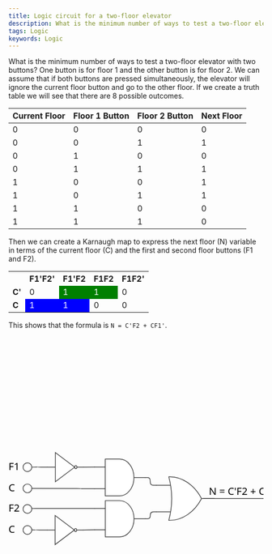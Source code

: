 ```yaml
---
title: Logic circuit for a two-floor elevator
description: What is the minimum number of ways to test a two-floor elevator?
tags: Logic
keywords: Logic
---
```


What is the minimum number of ways to test a two-floor elevator with two
buttons? One button is for floor 1 and the other button is for floor 2. We can
assume that if both buttons are pressed simultaneously, the elevator will
ignore the current floor button and go to the other floor. If we create a truth
table we will see that there are 8 possible outcomes.

| Current Floor | Floor 1 Button | Floor 2 Button | Next Floor |
| ------------- | -------------- | -------------- | ---------- |
| 0             | 0              | 0              | 0          |
| 0             | 0              | 1              | 1          |
| 0             | 1              | 0              | 0          |
| 0             | 1              | 1              | 1          |
| 1             | 0              | 0              | 1          |
| 1             | 0              | 1              | 1          |
| 1             | 1              | 0              | 0          |
| 1             | 1              | 1              | 0          |

Then we can create a Karnaugh map to express the next floor (N) variable in
terms of the current floor (C) and the first and second floor buttons (F1 and
F2).

<style>
    .green {
        background-color:green;
        color:white;
    }
    .blue {
        background-color:blue;
        color:white;
    }
</style>

<table>
    <tr>
        <th></th>
        <th>F1'F2'</th>
        <th>F1'F2</th>
        <th>F1F2</th>
        <th>F1F2'</th>
    </tr>
    <tr>
        <td><b>C'</b></td>
        <td>0</td>
        <td class="green">1</td>
        <td class="green">1</td>
        <td>0</td>
    </tr>
    <tr>
        <td><b>C</b></td>
        <td class="blue">1</td>
        <td class="blue">1</td>
        <td>0</td>
        <td>0</td>
    </tr>
</table>

This shows that the formula is `N = C'F2 + CF1'`.

<div id="diagram-space" class="sb-mobile-diagram">
            <div id="diagram" class="e-control e-diagram e-lib e-droppable e-tooltip" style="width: 100%; height: 100%; position: relative; overflow: hidden;"><div id="diagramcontent" tabindex="0" style="width: 100%; height: 100%; position: absolute; left: 0px; top: 0px; overflow: auto; background: transparent; cursor: default;" class=""><svg id="diagram_backgroundLayer_svg" width="648" height="750" style="position: absolute; top: 0px; left: 0px; overflow: hidden; pointer-events: none;"><g id="diagram_backgroundImageLayer" class="e-background-image-layer"></g><g id="diagram_backgroundLayer" class="e-background-layer"><rect id="diagram_backgroundLayerrect" x="0" y="228.95999999999998" width="573.12" height="181.44" visibility="visible" transform="rotate(0,0,228.95999999999998)" rx="0" ry="0" opacity="1" pointer-events="none" stroke-width="1" stroke-dasharray="0" fill="transparent"></rect></g></svg><svg id="diagram_gridline_svg" width="648" height="750" class="e-grid-layer" style="position: absolute; top: 0px; left: 0px; overflow: hidden; pointer-events: none;"><g id="diagram_gridline" transform="translate(328.32,0)"><rect id="diagram_grid_rect" x="-328.32" y="0" width="100%" height="100%" fill="url(#diagram_pattern)"></rect></g><defs id="diagram_grid_pattern_defn"><pattern id="diagram_pattern" x="0" y="0" width="144" height="144" patternUnits="userSpaceOnUse"></pattern></defs></svg><div id="diagram_diagramLayer_div" style="width: 648px; height: 750px; position: absolute; top: 0px; left: 0px; overflow: hidden; pointer-events: none;"><svg id="diagram_diagramLayer_svg" width="648" height="750" style="pointer-events: all;" class="e-diagram-layer"><g><g id="diagram_diagramLayer" transform="translate(328.32,0),scale(1.44)"><g id="Not1_groupElement" transform="translate(0,0)"><rect id="Not1" x="-174.91" y="159.34" width="49.99999999999998" height="39.93999999999999" visibility="visible" transform="rotate(0,-149.91,179.31)" rx="0" ry="0" opacity="1" role="img" aria-label="Not1" stroke="transparent" stroke-width="0" stroke-dasharray="none" fill="transparent"></rect><g id="Not1_content_groupElement"><path d="M37.76,19.97 L11.22,39.94 L11.22,0 L37.76,19.97 Z M40.82,19.97 L50,19.97 M0,19.97 L11.22,19.97 M39.29,17.83 C38.42,17.83,37.76,18.76,37.76,19.97 C37.76,21.179999999999996,38.42,22.11,39.29,22.11 C40.16,22.11,40.82,21.18,40.82,19.97 C40.82,18.759999999999998,40.15,17.83,39.29,17.83 Z " id="Not1_content" transform="rotate(0,-149.91,179.31)translate(-174.91,159.34)" visibility="visible" opacity="1" role="img" aria-label="Not1" stroke="#444" stroke-width="1" stroke-dasharray="none" fill="white"></path></g><g id="Not1_dewAS_groupElement" transform="translate(0,0)"><rect id="Not1_dewAS" x="-151.41" y="172.11" width="3" height="14.399999999999999" visibility="visible" transform="rotate(0,-149.91,179.31)" rx="0" ry="0" opacity="1" pointer-events="none" stroke="transparent" stroke-width="0" stroke-dasharray="none" fill="transparent"></rect><text stroke="transparent" stroke-width="0" stroke-dasharray="none" fill="black" style="font-style: normal; font-weight: normal; font-size: 12px; font-family: Arial;" id="Not1_dewAS_text" visibility="visible" text-decoration="None" transform="rotate(0,-149.91,179.31)translate(-151.41,172.11)" opacity="1" role="img" aria-label="Not1_dewAS"><tspan x="0" y="10.8"></tspan></text></g></g><g id="OrXmQVi_groupElement" transform="translate(0,0)"><rect id="OrXmQVi" x="-25.47499999999998" y="192.4716666666667" width="80.18999999999997" height="59.88999999999996" visibility="visible" transform="rotate(0,14.620000000000005,222.41666666666669)" rx="0" ry="0" opacity="1" role="img" aria-label="OrXmQVi" stroke="transparent" stroke-width="0" stroke-dasharray="none" fill="transparent"></rect><g id="OrXmQVi_content_groupElement"><path d="M17.49,59.89 L17.49,59.89 C22.65,40.53,22.65,19.46,17.49,0.11 L17.49,0 L18.78,0 C36.11,0,52.39,11.12,62.46,29.95 L62.46,29.95 L62.46,29.95 C52.39,48.77,36.11,59.89,18.78,59.89 L17.49,59.89 Z M80.19,29.95 L62.46,29.95 M0,11.76 L20.15,11.76 M0,48.13 L20.15,48.13 " id="OrXmQVi_content" transform="rotate(0,14.620000000000005,222.41666666666669)translate(-25.47499999999998,192.4716666666667)" visibility="visible" opacity="1" role="img" aria-label="OrXmQVi" stroke="#444" stroke-width="1" stroke-dasharray="none" fill="white"></path></g></g><g id="Andtahey_groupElement" transform="translate(0,0)"><rect id="Andtahey" x="-110.33944444444447" y="168.29500000000004" width="70.32999999999998" height="50.469999999999985" visibility="visible" transform="rotate(0,-75.17444444444448,193.53000000000003)" rx="0" ry="0" opacity="1" role="img" aria-label="Andtahey" stroke="transparent" stroke-width="0" stroke-dasharray="none" fill="transparent"></rect><g id="Andtahey_content_groupElement"><path d="M15.12,0 L34.81,0 A19.692399999999996,25.234999999999992,0,0,1,54.51,25.23 L54.51,25.23 A19.692399999999996,25.234999999999992,0,0,1,34.81,50.47 L15.12,50.47 A0,0,0,0,1,15.12,50.47 L15.12,0 A0,0,0,0,1,15.12,0 Z M54.86,25.23 L70.33,25.23 Z M0,10.81 L15.05,10.81 Z M0,40.56 L15.05,40.56 Z " id="Andtahey_content" transform="rotate(0,-75.17444444444448,193.53000000000003)translate(-110.33944444444447,168.29500000000004)" visibility="visible" opacity="1" role="img" aria-label="Andtahey" stroke="#444" stroke-width="1" stroke-dasharray="none" fill="white"></path></g></g><g id="AndtaheyC5amS_groupElement" transform="translate(0,0)"><rect id="AndtaheyC5amS" x="-110.23166666666663" y="225.25222222222231" width="70.33000000000003" height="49.77999999999999" visibility="visible" transform="rotate(0,-75.0666666666666,250.1422222222223)" rx="0" ry="0" opacity="1" role="img" aria-label="AndtaheyC5amS" stroke="transparent" stroke-width="0" stroke-dasharray="none" fill="transparent"></rect><g id="AndtaheyC5amS_content_groupElement"><path d="M15.12,0 L34.81,0 A19.692400000000006,24.889999999999993,0,0,1,54.51,24.89 L54.51,24.89 A19.692400000000006,24.889999999999993,0,0,1,34.81,49.78 L15.12,49.78 A0,0,0,0,1,15.12,49.78 L15.12,0 A0,0,0,0,1,15.12,0 Z M54.86,24.89 L70.33,24.89 Z M0,10.67 L15.05,10.67 Z M0,40 L15.05,40 Z " id="AndtaheyC5amS_content" transform="rotate(0,-75.0666666666666,250.1422222222223)translate(-110.23166666666663,225.25222222222231)" visibility="visible" opacity="1" role="img" aria-label="AndtaheyC5amS" stroke="#444" stroke-width="1" stroke-dasharray="none" fill="white"></path></g></g><g id="Not2yJIpd_groupElement" transform="translate(0,0)"><rect id="Not2yJIpd" x="-175.25" y="245.60999999999999" width="50" height="39.93999999999998" visibility="visible" transform="rotate(0,-150.25,265.58)" rx="0" ry="0" opacity="1" role="img" aria-label="Not2yJIpd" stroke="transparent" stroke-width="0" stroke-dasharray="none" fill="transparent"></rect><g id="Not2yJIpd_content_groupElement"><path d="M37.76,19.97 L11.22,39.94 L11.22,0 L37.76,19.97 Z M40.82,19.97 L50,19.97 M0,19.97 L11.22,19.97 M39.29,17.83 C38.42,17.83,37.76,18.76,37.76,19.97 C37.76,21.179999999999996,38.42,22.11,39.29,22.11 C40.16,22.11,40.82,21.18,40.82,19.97 C40.82,18.759999999999998,40.15,17.83,39.29,17.83 Z " id="Not2yJIpd_content" transform="rotate(0,-150.25,265.58)translate(-175.25,245.60999999999999)" visibility="visible" opacity="1" role="img" aria-label="Not2yJIpd" stroke="#444" stroke-width="1" stroke-dasharray="none" fill="white"></path></g></g><g id="Link3PBDTX_groupElement"><rect id="Link3PBDTX" x="-125.75" y="265.33" width="16.22" height="0.25" visibility="visible" transform="rotate(0,-117.64,265.455)" rx="0" ry="0" opacity="1" role="img" aria-label="Link3PBDTX" stroke="transparent" stroke-width="0" stroke-dasharray="none" fill="transparent"></rect><g id="Link3PBDTX_path_groupElement"><path d="M0,0.25 L16.22,0 " id="Link3PBDTX_path" transform="rotate(0,-117.64,265.455)translate(-125.75,265.33)" visibility="visible" opacity="1" role="img" aria-label="Link3PBDTX_path" stroke="#444" stroke-width="1" stroke-dasharray="none" fill="transparent"></path></g><g id="Link3PBDTX_srcDec_groupElement"><path d="" id="Link3PBDTX_srcDec" transform="rotate(359.11696604430267,-125.75,265.58)translate(-125.75,260.58)" visibility="visible" opacity="1" role="img" aria-label="Link3PBDTX_srcDec" stroke="black" stroke-width="1" stroke-dasharray="none" fill="black"></path></g><g id="Link3PBDTX_tarDec_groupElement"><path d="" id="Link3PBDTX_tarDec" transform="rotate(179.11696604430267,-109.53,265.33)translate(-109.53,260.33)" visibility="visible" opacity="1" role="img" aria-label="Link3PBDTX_tarDec" stroke="#444" stroke-width="1" stroke-dasharray="none" fill="#444"></path></g></g><g id="line1ZqN35_groupElement"><rect id="line1ZqN35" x="-208.93" y="235.95" width="99.4" height="1.0300000000000011" visibility="visible" transform="rotate(0,-159.23000000000002,236.46499999999997)" rx="0" ry="0" opacity="1" role="img" aria-label="line1ZqN35" stroke="transparent" stroke-width="0" stroke-dasharray="none" fill="transparent"></rect><g id="line1ZqN35_path_groupElement"><path d="M0.93,0.57 L8.05,0.84 Q13.05,1.03,13.05,0.52 Q13.05,0,18.05,0 L99.4,0 " id="line1ZqN35_path" transform="rotate(0,-159.23000000000002,236.46499999999997)translate(-208.93,235.95)" visibility="visible" opacity="1" role="img" aria-label="line1ZqN35_path" stroke="#444" stroke-width="1" stroke-dasharray="none" fill="transparent"></path></g><g id="line1ZqN35_srcDec_groupElement"><path d="M0,6 A6,6,0,1,1,12,6 A6,6,0,1,1,0,6 Z " id="line1ZqN35_srcDec" transform="rotate(2.173549033377977,-208,236.52)translate(-208,230.52)" visibility="visible" opacity="1" role="img" aria-label="line1ZqN35_srcDec" stroke="#444" stroke-width="1" stroke-dasharray="none" fill="white"></path></g><g id="line1ZqN35_tarDec_groupElement"><path d="" id="line1ZqN35_tarDec" transform="rotate(179.99673395994373,-109.53,235.95)translate(-109.53,230.95)" visibility="visible" opacity="1" role="img" aria-label="line1ZqN35_tarDec" stroke="#444" stroke-width="1" stroke-dasharray="none" fill="#444"></path></g><g id="line1ZqN35_fXwr9_groupElement" transform="translate(0,0)"><rect id="line1ZqN35_fXwr9" x="-228" y="228.12" width="20" height="16.8" visibility="visible" transform="rotate(0,-218,236.52)" rx="0" ry="0" opacity="1" pointer-events="none" stroke="transparent" stroke-width="0" stroke-dasharray="none" fill="transparent"></rect><text stroke="transparent" stroke-width="0" stroke-dasharray="none" fill="black" style="font-style: normal; font-weight: normal; font-size: 14px; font-family: Segoe UI;" id="line1ZqN35_fXwr9_text" visibility="visible" text-decoration="None" transform="rotate(0,-218,236.52)translate(-228,228.12)" opacity="1" role="img" aria-label="line1ZqN35_fXwr9"><tspan x="0" y="12.4">F2</tspan></text></g></g><g id="line1ZqN35h3vWArTHGN_groupElement"><rect id="line1ZqN35h3vWArTHGN" x="-208.14" y="208.63" width="98.49999999999999" height="0.2933500000000322" visibility="visible" transform="rotate(0,-158.89,208.776675)" rx="0" ry="0" opacity="1" role="img" aria-label="line1ZqN35h3vWArTHGN" stroke="transparent" stroke-width="0" stroke-dasharray="none" fill="transparent"></rect><g id="line1ZqN35h3vWArTHGN_path_groupElement"><path d="M0.14,-0.13 L74.36,-0.01 Q79.36,0,79.36,0.15 Q79.36,0.29,84.36,0.29 L98.5,0.29 " id="line1ZqN35h3vWArTHGN_path" transform="rotate(0,-158.89,208.776675)translate(-208.14,208.63)" visibility="visible" opacity="1" role="img" aria-label="line1ZqN35h3vWArTHGN_path" stroke="#444" stroke-width="1" stroke-dasharray="none" fill="transparent"></path></g><g id="line1ZqN35h3vWArTHGN_srcDec_groupElement"><path d="M0,6 A6,6,0,1,1,12,6 A6,6,0,1,1,0,6 Z " id="line1ZqN35h3vWArTHGN_srcDec" transform="rotate(0.09402227531914004,-208,208.5)translate(-208,202.5)" visibility="visible" opacity="1" role="img" aria-label="line1ZqN35h3vWArTHGN_srcDec" stroke="#444" stroke-width="1" stroke-dasharray="none" fill="white"></path></g><g id="line1ZqN35h3vWArTHGN_tarDec_groupElement"><path d="" id="line1ZqN35h3vWArTHGN_tarDec" transform="rotate(179.98997174193255,-109.64,208.92)translate(-109.64,203.92)" visibility="visible" opacity="1" role="img" aria-label="line1ZqN35h3vWArTHGN_tarDec" stroke="#444" stroke-width="1" stroke-dasharray="none" fill="#444"></path></g><g id="line1ZqN35h3vWArTHGN_fXwr9_groupElement" transform="translate(0,0)"><rect id="line1ZqN35h3vWArTHGN_fXwr9" x="-228" y="200.1" width="13" height="16.8" visibility="visible" transform="rotate(0,-221.5,208.5)" rx="0" ry="0" opacity="1" pointer-events="none" stroke="transparent" stroke-width="0" stroke-dasharray="none" fill="transparent"></rect><text stroke="transparent" stroke-width="0" stroke-dasharray="none" fill="black" style="font-style: normal; font-weight: normal; font-size: 14px; font-family: Segoe UI;" id="line1ZqN35h3vWArTHGN_fXwr9_text" visibility="visible" text-decoration="None" transform="rotate(0,-221.5,208.5)translate(-228,200.1)" opacity="1" role="img" aria-label="line1ZqN35h3vWArTHGN_fXwr9"><tspan x="0" y="12.4">C</tspan></text></g></g><g id="line1ZqN35h3vWArTHGNB8kPd_groupElement"><rect id="line1ZqN35h3vWArTHGNB8kPd" x="-208.14" y="179.18" width="33.72999999999999" height="0.12999999999999545" visibility="visible" transform="rotate(0,-191.27499999999998,179.245)" rx="0" ry="0" opacity="1" role="img" aria-label="line1ZqN35h3vWArTHGNB8kPd" stroke="transparent" stroke-width="0" stroke-dasharray="none" fill="transparent"></rect><g id="line1ZqN35h3vWArTHGNB8kPd_path_groupElement"><path d="M0.14,0.31 L14.73,0.08 Q19.73,0,19.73,0.06 Q19.73,0.13,24.73,0.13 L33.73,0.13 " id="line1ZqN35h3vWArTHGNB8kPd_path" transform="rotate(0,-191.27499999999998,179.245)translate(-208.14,179.18)" visibility="visible" opacity="1" role="img" aria-label="line1ZqN35h3vWArTHGNB8kPd_path" stroke="#444" stroke-width="1" stroke-dasharray="none" fill="transparent"></path></g><g id="line1ZqN35h3vWArTHGNB8kPd_srcDec_groupElement"><path d="M0,6 A6,6,0,1,1,12,6 A6,6,0,1,1,0,6 Z " id="line1ZqN35h3vWArTHGNB8kPd_srcDec" transform="rotate(359.09340432395885,-208,179.49)translate(-208,173.49)" visibility="visible" opacity="1" role="img" aria-label="line1ZqN35h3vWArTHGNB8kPd_srcDec" stroke="#444" stroke-width="1" stroke-dasharray="none" fill="white"></path></g><g id="line1ZqN35h3vWArTHGNB8kPd_tarDec_groupElement"><path d="" id="line1ZqN35h3vWArTHGNB8kPd_tarDec" transform="rotate(180,-174.41,179.31)translate(-174.41,174.31)" visibility="visible" opacity="1" role="img" aria-label="line1ZqN35h3vWArTHGNB8kPd_tarDec" stroke="#444" stroke-width="1" stroke-dasharray="none" fill="#444"></path></g><g id="line1ZqN35h3vWArTHGNB8kPd_fXwr9_groupElement" transform="translate(0,0)"><rect id="line1ZqN35h3vWArTHGNB8kPd_fXwr9" x="-228" y="171.09" width="20" height="16.8" visibility="visible" transform="rotate(0,-218,179.49)" rx="0" ry="0" opacity="1" pointer-events="none" stroke="transparent" stroke-width="0" stroke-dasharray="none" fill="transparent"></rect><text stroke="transparent" stroke-width="0" stroke-dasharray="none" fill="black" style="font-style: normal; font-weight: normal; font-size: 14px; font-family: Segoe UI;" id="line1ZqN35h3vWArTHGNB8kPd_fXwr9_text" visibility="visible" text-decoration="None" transform="rotate(0,-218,179.49)translate(-228,171.09)" opacity="1" role="img" aria-label="line1ZqN35h3vWArTHGNB8kPd_fXwr9"><tspan x="0" y="12.4">F1</tspan></text></g></g><g id="Link3PBDTXFZrXA_groupElement"><rect id="Link3PBDTXFZrXA" x="-125.41" y="179.15000000000003" width="15.769999999999996" height="0.1599999999999966" visibility="visible" transform="rotate(0,-117.525,179.23000000000002)" rx="0" ry="0" opacity="1" role="img" aria-label="Link3PBDTXFZrXA" stroke="transparent" stroke-width="0" stroke-dasharray="none" fill="transparent"></rect><g id="Link3PBDTXFZrXA_path_groupElement"><path d="M0,0.16 L15.77,0 " id="Link3PBDTXFZrXA_path" transform="rotate(0,-117.525,179.23000000000002)translate(-125.41,179.15000000000003)" visibility="visible" opacity="1" role="img" aria-label="Link3PBDTXFZrXA_path" stroke="#444" stroke-width="1" stroke-dasharray="none" fill="transparent"></path></g><g id="Link3PBDTXFZrXA_srcDec_groupElement"><path d="" id="Link3PBDTXFZrXA_srcDec" transform="rotate(359.41870575868455,-125.41,179.31)translate(-125.41,174.31)" visibility="visible" opacity="1" role="img" aria-label="Link3PBDTXFZrXA_srcDec" stroke="black" stroke-width="1" stroke-dasharray="none" fill="black"></path></g><g id="Link3PBDTXFZrXA_tarDec_groupElement"><path d="" id="Link3PBDTXFZrXA_tarDec" transform="rotate(179.41870575868455,-109.64,179.15)translate(-109.64,174.15)" visibility="visible" opacity="1" role="img" aria-label="Link3PBDTXFZrXA_tarDec" stroke="#444" stroke-width="1" stroke-dasharray="none" fill="#444"></path></g></g><g id="line1ZqN35h3vWArTHGNtTXur_groupElement"><rect id="line1ZqN35h3vWArTHGNtTXur" x="-208.83000000000004" y="265.49" width="34.08000000000001" height="0.08999999999997499" visibility="visible" transform="rotate(0,-191.79000000000002,265.53499999999997)" rx="0" ry="0" opacity="1" role="img" aria-label="line1ZqN35h3vWArTHGNtTXur" stroke="transparent" stroke-width="0" stroke-dasharray="none" fill="transparent"></rect><g id="line1ZqN35h3vWArTHGNtTXur_path_groupElement"><path d="M0.83,0.01 L13.08,0 Q18.08,0,18.08,0.04 Q18.08,0.09,23.08,0.09 L34.08,0.09 " id="line1ZqN35h3vWArTHGNtTXur_path" transform="rotate(0,-191.79000000000002,265.53499999999997)translate(-208.83000000000004,265.49)" visibility="visible" opacity="1" role="img" aria-label="line1ZqN35h3vWArTHGNtTXur_path" stroke="#444" stroke-width="1" stroke-dasharray="none" fill="transparent"></path></g><g id="line1ZqN35h3vWArTHGNtTXur_srcDec_groupElement"><path d="M0,6 A6,6,0,1,1,12,6 A6,6,0,1,1,0,6 Z " id="line1ZqN35h3vWArTHGNtTXur_srcDec" transform="rotate(359.96678505907556,-208,265.5)translate(-208,259.5)" visibility="visible" opacity="1" role="img" aria-label="line1ZqN35h3vWArTHGNtTXur_srcDec" stroke="#444" stroke-width="1" stroke-dasharray="none" fill="white"></path></g><g id="line1ZqN35h3vWArTHGNtTXur_tarDec_groupElement"><path d="" id="line1ZqN35h3vWArTHGNtTXur_tarDec" transform="rotate(180,-174.75,265.58)translate(-174.75,260.58)" visibility="visible" opacity="1" role="img" aria-label="line1ZqN35h3vWArTHGNtTXur_tarDec" stroke="#444" stroke-width="1" stroke-dasharray="none" fill="#444"></path></g><g id="line1ZqN35h3vWArTHGNtTXur_fXwr9_groupElement" transform="translate(0,0)"><rect id="line1ZqN35h3vWArTHGNtTXur_fXwr9" x="-228" y="257.1" width="13" height="16.8" visibility="visible" transform="rotate(0,-221.5,265.5)" rx="0" ry="0" opacity="1" pointer-events="none" stroke="transparent" stroke-width="0" stroke-dasharray="none" fill="transparent"></rect><text stroke="transparent" stroke-width="0" stroke-dasharray="none" fill="black" style="font-style: normal; font-weight: normal; font-size: 14px; font-family: Segoe UI;" id="line1ZqN35h3vWArTHGNtTXur_fXwr9_text" visibility="visible" text-decoration="None" transform="rotate(0,-221.5,265.5)translate(-228,257.1)" opacity="1" role="img" aria-label="line1ZqN35h3vWArTHGNtTXur_fXwr9"><tspan x="0" y="12.4">C</tspan></text></g></g><g id="Link1fWBBv_groupElement"><rect id="Link1fWBBv" x="-40.709999999999994" y="193.53" width="16.04" height="10.699999999999989" visibility="visible" transform="rotate(0,-32.69,198.88)" rx="0" ry="0" opacity="1" role="img" aria-label="Link1fWBBv" stroke="transparent" stroke-width="0" stroke-dasharray="none" fill="transparent"></rect><g id="Link1fWBBv_path_groupElement"><path d="M0,0 L3.63,0 Q7.26,0,7.26,5 L7.26,5.7 Q7.26,10.7,11.65,10.7 L16.04,10.7 " id="Link1fWBBv_path" transform="rotate(0,-32.69,198.88)translate(-40.709999999999994,193.53)" visibility="visible" opacity="1" role="img" aria-label="Link1fWBBv_path" stroke="#444" stroke-width="1" stroke-dasharray="none" fill="transparent"></path></g><g id="Link1fWBBv_srcDec_groupElement"><path d="" id="Link1fWBBv_srcDec" transform="rotate(0,-40.71,193.53)translate(-40.71,188.53)" visibility="visible" opacity="1" role="img" aria-label="Link1fWBBv_srcDec" stroke="black" stroke-width="1" stroke-dasharray="none" fill="black"></path></g><g id="Link1fWBBv_tarDec_groupElement"><path d="" id="Link1fWBBv_tarDec" transform="rotate(180,-24.67,204.23)translate(-24.67,199.23)" visibility="visible" opacity="1" role="img" aria-label="Link1fWBBv_tarDec" stroke="#444" stroke-width="1" stroke-dasharray="none" fill="#444"></path></g><g id="Link1fWBBv_orGUU_groupElement" transform="translate(0,0)"><rect id="Link1fWBBv_orGUU" x="-34.95" y="192.44" width="3" height="14.399999999999999" visibility="visible" transform="rotate(0,-33.45,199.64)" rx="0" ry="0" opacity="1" pointer-events="none" stroke="transparent" stroke-width="0" stroke-dasharray="none" fill="transparent"></rect><text stroke="transparent" stroke-width="0" stroke-dasharray="none" fill="black" style="font-style: normal; font-weight: normal; font-size: 12px; font-family: Arial;" id="Link1fWBBv_orGUU_text" visibility="visible" text-decoration="None" transform="rotate(0,-33.45,199.64)translate(-34.95,192.44)" opacity="1" role="img" aria-label="Link1fWBBv_orGUU"><tspan x="0" y="10.8"></tspan></text></g></g><g id="Link1hmkXl_groupElement"><rect id="Link1hmkXl" x="-40.60000000000001" y="240.68" width="15.93" height="9.45999999999998" visibility="visible" transform="rotate(0,-32.635000000000005,245.41)" rx="0" ry="0" opacity="1" role="img" aria-label="Link1hmkXl" stroke="transparent" stroke-width="0" stroke-dasharray="none" fill="transparent"></rect><g id="Link1hmkXl_path_groupElement"><path d="M0,9.46 L3.61,9.46 Q7.21,9.46,7.21,4.73 Q7.21,0,11.57,0 L15.93,0 " id="Link1hmkXl_path" transform="rotate(0,-32.635000000000005,245.41)translate(-40.60000000000001,240.68)" visibility="visible" opacity="1" role="img" aria-label="Link1hmkXl_path" stroke="#444" stroke-width="1" stroke-dasharray="none" fill="transparent"></path></g><g id="Link1hmkXl_srcDec_groupElement"><path d="" id="Link1hmkXl_srcDec" transform="rotate(0,-40.6,250.14)translate(-40.6,245.14)" visibility="visible" opacity="1" role="img" aria-label="Link1hmkXl_srcDec" stroke="black" stroke-width="1" stroke-dasharray="none" fill="black"></path></g><g id="Link1hmkXl_tarDec_groupElement"><path d="" id="Link1hmkXl_tarDec" transform="rotate(180,-24.67,240.68)translate(-24.67,235.68)" visibility="visible" opacity="1" role="img" aria-label="Link1hmkXl_tarDec" stroke="#444" stroke-width="1" stroke-dasharray="none" fill="#444"></path></g></g><g id="line1ZqN35h3vWArTHGNNIAqd_groupElement"><rect id="line1ZqN35h3vWArTHGNNIAqd" x="39.14" y="213" width="131.19" height="9.419999999999987" visibility="visible" transform="rotate(0,104.735,217.70999999999998)" rx="0" ry="0" opacity="1" role="img" aria-label="line1ZqN35h3vWArTHGNNIAqd" stroke="transparent" stroke-width="0" stroke-dasharray="none" fill="transparent"></rect><g id="line1ZqN35h3vWArTHGNNIAqd_path_groupElement"><path d="M130.86,0.49 L116.19,0.12 Q111.19,0,111.19,4.71 Q111.19,9.42,106.19,9.42 L0,9.42 " id="line1ZqN35h3vWArTHGNNIAqd_path" transform="rotate(0,104.735,217.70999999999998)translate(39.14,213)" visibility="visible" opacity="1" role="img" aria-label="line1ZqN35h3vWArTHGNNIAqd_path" stroke="#444" stroke-width="1" stroke-dasharray="none" fill="transparent"></path></g><g id="line1ZqN35h3vWArTHGNNIAqd_srcDec_groupElement"><path d="M0,6 A6,6,0,1,1,12,6 A6,6,0,1,1,0,6 Z " id="line1ZqN35h3vWArTHGNNIAqd_srcDec" transform="rotate(181.42700186751472,170,213.49)translate(170,207.49)" visibility="visible" opacity="1" role="img" aria-label="line1ZqN35h3vWArTHGNNIAqd_srcDec" stroke="#444" stroke-width="1" stroke-dasharray="none" fill="white"></path></g><g id="line1ZqN35h3vWArTHGNNIAqd_tarDec_groupElement"><path d="" id="line1ZqN35h3vWArTHGNNIAqd_tarDec" transform="rotate(0,39.14,222.42)translate(39.14,217.42)" visibility="visible" opacity="1" role="img" aria-label="line1ZqN35h3vWArTHGNNIAqd_tarDec" stroke="#444" stroke-width="1" stroke-dasharray="none" fill="#444"></path></g><g id="line1ZqN35h3vWArTHGNNIAqd_fXwr9_groupElement" transform="translate(0,0)"><rect id="line1ZqN35h3vWArTHGNNIAqd_fXwr9" x="47" y="205.09" width="103" height="16.8" visibility="visible" transform="rotate(0,98.5,213.49)" rx="0" ry="0" opacity="1" pointer-events="none" stroke="transparent" stroke-width="0" stroke-dasharray="none" fill="transparent"></rect><text stroke="transparent" stroke-width="0" stroke-dasharray="none" fill="black" style="font-style: normal; font-weight: normal; font-size: 14px; font-family: Segoe UI;" id="line1ZqN35h3vWArTHGNNIAqd_fXwr9_text" visibility="visible" text-decoration="None" transform="rotate(0,98.5,213.49)translate(47,205.09)" opacity="1" role="img" aria-label="line1ZqN35h3vWArTHGNNIAqd_fXwr9"><tspan x="0" y="12.4">N = C'F2 + CF1'</tspan></text></g></g></g></g></svg><svg id="diagram_nativeLayer_svg" width="648" height="750" class="e-native-layer" style="position: absolute; top: 0px; left: 0px; overflow: hidden; pointer-events: none;"><g id="diagram_nativeLayer" style="pointer-events: all;" transform="translate(328.32,0),scale(1.44)"></g></svg></div><div id="diagram_htmlLayer" style="width: 648px; height: 750px; position: absolute; top: 0px; left: 0px; overflow: hidden; pointer-events: none;" class="e-html-layer"><div id="diagram_htmlLayer_div" style="position: absolute; top: 0px; left: 0px; pointer-events: all; transform: translate(328.32px) scale(1.44);"></div></div><svg id="diagram_diagramPorts_svg" width="648" height="750" class="e-ports-expand-layer" style="position: absolute; top: 0px; left: 0px; overflow: hidden; pointer-events: none;"><g id="diagram_diagramPorts" class="e-ports-layer" style="pointer-events: all;" transform="translate(328.32,0),scale(1.44)"><g id="Not1_Not_port1_groupElement" transform="translate(0,0)"><path d="M0,0 L12,0 L12,12 L0,12 Z " id="Not1_Not_port1" transform="rotate(0,-174.41,179.31)translate(-180.41,173.31)" visibility="hidden" opacity="1" role="img" aria-label="Not1_Not_port1" stroke="black" stroke-width="1" stroke-dasharray="none" fill="white"></path></g><g id="Not1_Not_port2_groupElement" transform="translate(0,0)"><path d="M0,0 L12,0 L12,12 L0,12 Z " id="Not1_Not_port2" transform="rotate(0,-125.41000000000003,179.31)translate(-131.41000000000003,173.31)" visibility="hidden" opacity="1" role="img" aria-label="Not1_Not_port2" stroke="black" stroke-width="1" stroke-dasharray="none" fill="white"></path></g><g id="OrXmQVi_Or_port1_groupElement" transform="translate(0,0)"><path d="M0,0 L12,0 L12,12 L0,12 Z " id="OrXmQVi_Or_port1" transform="rotate(0,-24.67309999999998,204.2280736666667)translate(-30.67309999999998,198.2280736666667)" visibility="hidden" opacity="1" role="img" aria-label="OrXmQVi_Or_port1" stroke="black" stroke-width="1" stroke-dasharray="none" fill="white"></path></g><g id="OrXmQVi_Or_port2_groupElement" transform="translate(0,0)"><path d="M0,0 L12,0 L12,12 L0,12 Z " id="OrXmQVi_Or_port2" transform="rotate(0,-4.625599999999988,222.41666666666669)translate(-10.625599999999988,216.41666666666669)" visibility="hidden" opacity="1" role="img" aria-label="OrXmQVi_Or_port2" stroke="black" stroke-width="1" stroke-dasharray="none" fill="white"></path></g><g id="OrXmQVi_Or_port3_groupElement" transform="translate(0,0)"><path d="M0,0 L12,0 L12,12 L0,12 Z " id="OrXmQVi_Or_port3" transform="rotate(0,-24.67309999999998,240.68311666666665)translate(-30.67309999999998,234.68311666666665)" visibility="hidden" opacity="1" role="img" aria-label="OrXmQVi_Or_port3" stroke="black" stroke-width="1" stroke-dasharray="none" fill="white"></path></g><g id="OrXmQVi_Or_port4_groupElement" transform="translate(0,0)"><path d="M0,0 L12,0 L12,12 L0,12 Z " id="OrXmQVi_Or_port4" transform="rotate(0,53.913099999999986,222.41666666666669)translate(47.913099999999986,216.41666666666669)" visibility="hidden" opacity="1" role="img" aria-label="OrXmQVi_Or_port4" stroke="black" stroke-width="1" stroke-dasharray="none" fill="white"></path></g><g id="Andtahey_And_port1_groupElement" transform="translate(0,0)"><path d="M0,0 L12,0 L12,12 L0,12 Z " id="Andtahey_And_port1" transform="rotate(0,-109.63614444444447,179.14605000000003)translate(-115.63614444444447,173.14605000000003)" visibility="hidden" opacity="1" role="img" aria-label="Andtahey_And_port1" stroke="black" stroke-width="1" stroke-dasharray="none" fill="white"></path></g><g id="Andtahey_And_port2_groupElement" transform="translate(0,0)"><path d="M0,0 L12,0 L12,12 L0,12 Z " id="Andtahey_And_port2" transform="rotate(0,-94.86684444444447,193.53000000000003)translate(-100.86684444444447,187.53000000000003)" visibility="hidden" opacity="1" role="img" aria-label="Andtahey_And_port2" stroke="black" stroke-width="1" stroke-dasharray="none" fill="white"></path></g><g id="Andtahey_And_port3_groupElement" transform="translate(0,0)"><path d="M0,0 L12,0 L12,12 L0,12 Z " id="Andtahey_And_port3" transform="rotate(0,-109.63614444444447,208.92335000000003)translate(-115.63614444444447,202.92335000000003)" visibility="hidden" opacity="1" role="img" aria-label="Andtahey_And_port3" stroke="black" stroke-width="1" stroke-dasharray="none" fill="white"></path></g><g id="Andtahey_And_port4_groupElement" transform="translate(0,0)"><path d="M0,0 L12,0 L12,12 L0,12 Z " id="Andtahey_And_port4" transform="rotate(0,-40.71274444444448,193.53000000000003)translate(-46.71274444444448,187.53000000000003)" visibility="hidden" opacity="1" role="img" aria-label="Andtahey_And_port4" stroke="black" stroke-width="1" stroke-dasharray="none" fill="white"></path></g><g id="AndtaheyC5amS_And_port1_groupElement" transform="translate(0,0)"><path d="M0,0 L12,0 L12,12 L0,12 Z " id="AndtaheyC5amS_And_port1" transform="rotate(0,-109.52836666666663,235.9549222222223)translate(-115.52836666666663,229.9549222222223)" visibility="hidden" opacity="1" role="img" aria-label="AndtaheyC5amS_And_port1" stroke="black" stroke-width="1" stroke-dasharray="none" fill="white"></path></g><g id="AndtaheyC5amS_And_port2_groupElement" transform="translate(0,0)"><path d="M0,0 L12,0 L12,12 L0,12 Z " id="AndtaheyC5amS_And_port2" transform="rotate(0,-94.75906666666663,250.1422222222223)translate(-100.75906666666663,244.1422222222223)" visibility="hidden" opacity="1" role="img" aria-label="AndtaheyC5amS_And_port2" stroke="black" stroke-width="1" stroke-dasharray="none" fill="white"></path></g><g id="AndtaheyC5amS_And_port3_groupElement" transform="translate(0,0)"><path d="M0,0 L12,0 L12,12 L0,12 Z " id="AndtaheyC5amS_And_port3" transform="rotate(0,-109.52836666666663,265.3251222222223)translate(-115.52836666666663,259.3251222222223)" visibility="hidden" opacity="1" role="img" aria-label="AndtaheyC5amS_And_port3" stroke="black" stroke-width="1" stroke-dasharray="none" fill="white"></path></g><g id="AndtaheyC5amS_And_port4_groupElement" transform="translate(0,0)"><path d="M0,0 L12,0 L12,12 L0,12 Z " id="AndtaheyC5amS_And_port4" transform="rotate(0,-40.6049666666666,250.1422222222223)translate(-46.6049666666666,244.1422222222223)" visibility="hidden" opacity="1" role="img" aria-label="AndtaheyC5amS_And_port4" stroke="black" stroke-width="1" stroke-dasharray="none" fill="white"></path></g><g id="Not2yJIpd_Not_port1_groupElement" transform="translate(0,0)"><path d="M0,0 L12,0 L12,12 L0,12 Z " id="Not2yJIpd_Not_port1" transform="rotate(0,-174.75,265.58)translate(-180.75,259.58)" visibility="hidden" opacity="1" role="img" aria-label="Not2yJIpd_Not_port1" stroke="black" stroke-width="1" stroke-dasharray="none" fill="white"></path></g><g id="Not2yJIpd_Not_port2_groupElement" transform="translate(0,0)"><path d="M0,0 L12,0 L12,12 L0,12 Z " id="Not2yJIpd_Not_port2" transform="rotate(0,-125.75,265.58)translate(-131.75,259.58)" visibility="hidden" opacity="1" role="img" aria-label="Not2yJIpd_Not_port2" stroke="black" stroke-width="1" stroke-dasharray="none" fill="white"></path></g></g><g id="diagram_diagramExpander" class="e-expand-layer" style="pointer-events: all;" transform="translate(328.32,0),scale(1.44)"></g></svg><div id="diagram_diagramAdornerLayer" style="width: 648px; height: 750px; position: absolute; top: 0px; left: 0px; overflow: hidden; pointer-events: none;"><div id="diagram_diagramUserHandleLayer" style="width: 648px; height: 750px; position: absolute; top: 0px; left: 0px; overflow: hidden; pointer-events: none;" class="e-userHandle-layer"></div><svg id="diagram_diagramAdorner_svg" width="648" height="750" class="e-adorner-layer" style="pointer-events: none;"><g id="diagram_diagramAdorner" style="pointer-events: all;"><g id="diagram_SelectorElement"></g></g></svg></div></div><div class="diagram_hiddenUserHandleTemplate" style="width: 1597px; height: 598px; visibility: hidden; overflow: hidden;"></div></div>
        </div>


